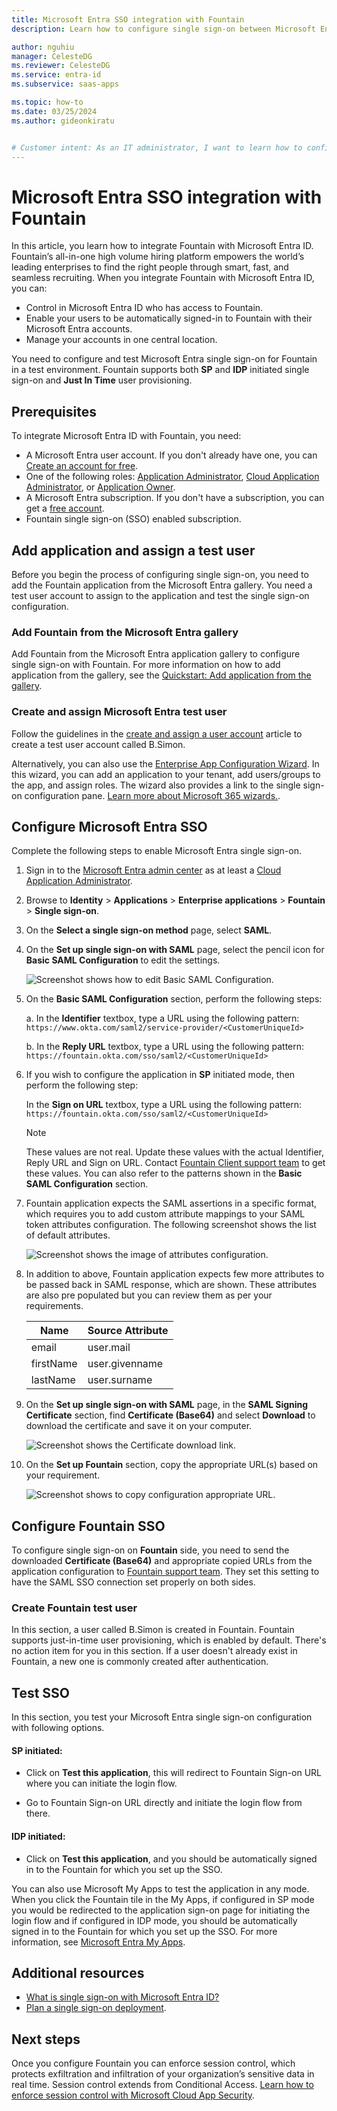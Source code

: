 ```yaml
---
title: Microsoft Entra SSO integration with Fountain
description: Learn how to configure single sign-on between Microsoft Entra ID and Fountain.

author: nguhiu
manager: CelesteDG
ms.reviewer: CelesteDG
ms.service: entra-id
ms.subservice: saas-apps

ms.topic: how-to
ms.date: 03/25/2024
ms.author: gideonkiratu


# Customer intent: As an IT administrator, I want to learn how to configure single sign-on between Microsoft Entra ID and Fountain so that I can control who has access to Fountain, enable automatic sign-in with Microsoft Entra accounts, and manage my accounts in one central location.
---
```


# Microsoft Entra SSO integration with Fountain

In this article, you learn how to integrate Fountain with Microsoft Entra ID. Fountain’s all-in-one high volume hiring platform empowers the world’s leading enterprises to find the right people through smart, fast, and seamless recruiting. When you integrate Fountain with Microsoft Entra ID, you can:

* Control in Microsoft Entra ID who has access to Fountain.
* Enable your users to be automatically signed-in to Fountain with their Microsoft Entra accounts.
* Manage your accounts in one central location.

You need to configure and test Microsoft Entra single sign-on for Fountain in a test environment. Fountain supports both **SP** and **IDP** initiated single sign-on and **Just In Time** user provisioning.

## Prerequisites

To integrate Microsoft Entra ID with Fountain, you need:

* A Microsoft Entra user account. If you don't already have one, you can [Create an account for free](https://azure.microsoft.com/free/?WT.mc_id=A261C142F).
* One of the following roles: [Application Administrator](/entra/identity/role-based-access-control/permissions-reference#application-administrator), [Cloud Application Administrator](/entra/identity/role-based-access-control/permissions-reference#cloud-application-administrator), or [Application Owner](/entra/fundamentals/users-default-permissions#owned-enterprise-applications).
* A Microsoft Entra subscription. If you don't have a subscription, you can get a [free account](https://azure.microsoft.com/free/).
* Fountain single sign-on (SSO) enabled subscription.

## Add application and assign a test user

Before you begin the process of configuring single sign-on, you need to add the Fountain application from the Microsoft Entra gallery. You need a test user account to assign to the application and test the single sign-on configuration.

<a name='add-fountain-from-the-azure-ad-gallery'></a>

### Add Fountain from the Microsoft Entra gallery

Add Fountain from the Microsoft Entra application gallery to configure single sign-on with Fountain. For more information on how to add application from the gallery, see the [Quickstart: Add application from the gallery](~/identity/enterprise-apps/add-application-portal.md).

<a name='create-and-assign-azure-ad-test-user'></a>

### Create and assign Microsoft Entra test user

Follow the guidelines in the [create and assign a user account](~/identity/enterprise-apps/add-application-portal-assign-users.md) article to create a test user account called B.Simon.

Alternatively, you can also use the [Enterprise App Configuration Wizard](https://portal.office.com/AdminPortal/home?Q=Docs#/azureadappintegration). In this wizard, you can add an application to your tenant, add users/groups to the app, and assign roles. The wizard also provides a link to the single sign-on configuration pane. [Learn more about Microsoft 365 wizards.](/microsoft-365/admin/misc/azure-ad-setup-guides). 

<a name='configure-azure-ad-sso'></a>

## Configure Microsoft Entra SSO

Complete the following steps to enable Microsoft Entra single sign-on.

1. Sign in to the [Microsoft Entra admin center](https://entra.microsoft.com) as at least a [Cloud Application Administrator](~/identity/role-based-access-control/permissions-reference.md#cloud-application-administrator).
1. Browse to **Identity** > **Applications** > **Enterprise applications** > **Fountain** > **Single sign-on**.
1. On the **Select a single sign-on method** page, select **SAML**.
1. On the **Set up single sign-on with SAML** page, select the pencil icon for **Basic SAML Configuration** to edit the settings.

   ![Screenshot shows how to edit Basic SAML Configuration.](common/edit-urls.png "Basic Configuration")

1. On the **Basic SAML Configuration** section, perform the following steps:

    a. In the **Identifier** textbox, type a URL using the following pattern:
    `https://www.okta.com/saml2/service-provider/<CustomerUniqueId>`

    b. In the **Reply URL** textbox, type a URL using the following pattern:
    `https://fountain.okta.com/sso/saml2/<CustomerUniqueId>`

1. If you wish to configure the application in **SP** initiated mode, then perform the following step:

    In the **Sign on URL** textbox, type a URL using the following pattern:
    `https://fountain.okta.com/sso/saml2/<CustomerUniqueId>`

    > [!NOTE]
    > These values are not real. Update these values with the actual Identifier, Reply URL and Sign on URL. Contact [Fountain Client support team](mailto:support@fountain.com) to get these values. You can also refer to the patterns shown in the **Basic SAML Configuration** section.

1. Fountain application expects the SAML assertions in a specific format, which requires you to add custom attribute mappings to your SAML token attributes configuration. The following screenshot shows the list of default attributes.

	![Screenshot shows the image of attributes configuration.](common/default-attributes.png "Image")

1. In addition to above, Fountain application expects few more attributes to be passed back in SAML response, which are shown. These attributes are also pre populated but you can review them as per your requirements.

	| Name |  Source Attribute|
	| ---------------|  --------- |
    | email | user.mail |
    | firstName | user.givenname |
    | lastName | user.surname |
    
1. On the **Set up single sign-on with SAML** page, in the **SAML Signing Certificate** section,  find **Certificate (Base64)** and select **Download** to download the certificate and save it on your computer.

    ![Screenshot shows the Certificate download link.](common/certificatebase64.png "Certificate")

1. On the **Set up Fountain** section, copy the appropriate URL(s) based on your requirement.

	![Screenshot shows to copy configuration appropriate URL.](common/copy-configuration-urls.png "Metadata") 

## Configure Fountain SSO

To configure single sign-on on **Fountain** side, you need to send the downloaded **Certificate (Base64)** and appropriate copied URLs from the application configuration to [Fountain support team](mailto:support@fountain.com). They set this setting to have the SAML SSO connection set properly on both sides.

### Create Fountain test user

In this section, a user called B.Simon is created in Fountain. Fountain supports just-in-time user provisioning, which is enabled by default. There's no action item for you in this section. If a user doesn't already exist in Fountain, a new one is commonly created after authentication.

## Test SSO 

In this section, you test your Microsoft Entra single sign-on configuration with following options. 

#### SP initiated:

* Click on **Test this application**, this will redirect to Fountain Sign-on URL where you can initiate the login flow.  

* Go to Fountain Sign-on URL directly and initiate the login flow from there.

#### IDP initiated:

* Click on **Test this application**, and you should be automatically signed in to the Fountain for which you set up the SSO. 

You can also use Microsoft My Apps to test the application in any mode. When you click the Fountain tile in the My Apps, if configured in SP mode you would be redirected to the application sign-on page for initiating the login flow and if configured in IDP mode, you should be automatically signed in to the Fountain for which you set up the SSO. For more information, see [Microsoft Entra My Apps](/azure/active-directory/manage-apps/end-user-experiences#azure-ad-my-apps).

## Additional resources

* [What is single sign-on with Microsoft Entra ID?](~/identity/enterprise-apps/what-is-single-sign-on.md)
* [Plan a single sign-on deployment](~/identity/enterprise-apps/plan-sso-deployment.md).

## Next steps

Once you configure Fountain you can enforce session control, which protects exfiltration and infiltration of your organization’s sensitive data in real time. Session control extends from Conditional Access. [Learn how to enforce session control with Microsoft Cloud App Security](/cloud-app-security/proxy-deployment-aad).

